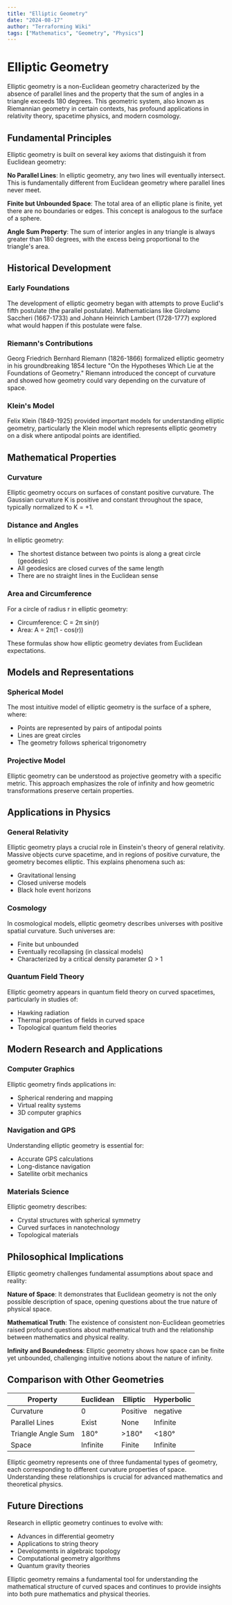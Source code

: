 ```yaml
---
title: "Elliptic Geometry"
date: "2024-08-17"
author: "Terraforming Wiki"
tags: ["Mathematics", "Geometry", "Physics"]
---
```


# Elliptic Geometry

Elliptic geometry is a non-Euclidean geometry characterized by the absence of parallel lines and the property that the sum of angles in a triangle exceeds 180 degrees. This geometric system, also known as Riemannian geometry in certain contexts, has profound applications in relativity theory, spacetime physics, and modern cosmology.

## Fundamental Principles

Elliptic geometry is built on several key axioms that distinguish it from Euclidean geometry:

**No Parallel Lines**: In elliptic geometry, any two lines will eventually intersect. This is fundamentally different from Euclidean geometry where parallel lines never meet.

**Finite but Unbounded Space**: The total area of an elliptic plane is finite, yet there are no boundaries or edges. This concept is analogous to the surface of a sphere.

**Angle Sum Property**: The sum of interior angles in any triangle is always greater than 180 degrees, with the excess being proportional to the triangle's area.

## Historical Development

### Early Foundations
The development of elliptic geometry began with attempts to prove Euclid's fifth postulate (the parallel postulate). Mathematicians like Girolamo Saccheri (1667-1733) and Johann Heinrich Lambert (1728-1777) explored what would happen if this postulate were false.

### Riemann's Contributions
Georg Friedrich Bernhard Riemann (1826-1866) formalized elliptic geometry in his groundbreaking 1854 lecture "On the Hypotheses Which Lie at the Foundations of Geometry." Riemann introduced the concept of curvature and showed how geometry could vary depending on the curvature of space.

### Klein's Model
Felix Klein (1849-1925) provided important models for understanding elliptic geometry, particularly the Klein model which represents elliptic geometry on a disk where antipodal points are identified.

## Mathematical Properties

### Curvature
Elliptic geometry occurs on surfaces of constant positive curvature. The Gaussian curvature K is positive and constant throughout the space, typically normalized to K = +1.

### Distance and Angles
In elliptic geometry:
- The shortest distance between two points is along a great circle (geodesic)
- All geodesics are closed curves of the same length
- There are no straight lines in the Euclidean sense

### Area and Circumference
For a circle of radius r in elliptic geometry:
- Circumference: C = 2π sin(r)
- Area: A = 2π(1 - cos(r))

These formulas show how elliptic geometry deviates from Euclidean expectations.

## Models and Representations

### Spherical Model
The most intuitive model of elliptic geometry is the surface of a sphere, where:
- Points are represented by pairs of antipodal points
- Lines are great circles
- The geometry follows spherical trigonometry

### Projective Model
Elliptic geometry can be understood as projective geometry with a specific metric. This approach emphasizes the role of infinity and how geometric transformations preserve certain properties.

## Applications in Physics

### General Relativity
Elliptic geometry plays a crucial role in Einstein's theory of general relativity. Massive objects curve spacetime, and in regions of positive curvature, the geometry becomes elliptic. This explains phenomena such as:
- Gravitational lensing
- Closed universe models
- Black hole event horizons

### Cosmology
In cosmological models, elliptic geometry describes universes with positive spatial curvature. Such universes are:
- Finite but unbounded
- Eventually recollapsing (in classical models)
- Characterized by a critical density parameter Ω > 1

### Quantum Field Theory
Elliptic geometry appears in quantum field theory on curved spacetimes, particularly in studies of:
- Hawking radiation
- Thermal properties of fields in curved space
- Topological quantum field theories

## Modern Research and Applications

### Computer Graphics
Elliptic geometry finds applications in:
- Spherical rendering and mapping
- Virtual reality systems
- 3D computer graphics

### Navigation and GPS
Understanding elliptic geometry is essential for:
- Accurate GPS calculations
- Long-distance navigation
- Satellite orbit mechanics

### Materials Science
Elliptic geometry describes:
- Crystal structures with spherical symmetry
- Curved surfaces in nanotechnology
- Topological materials

## Philosophical Implications

Elliptic geometry challenges fundamental assumptions about space and reality:

**Nature of Space**: It demonstrates that Euclidean geometry is not the only possible description of space, opening questions about the true nature of physical space.

**Mathematical Truth**: The existence of consistent non-Euclidean geometries raised profound questions about mathematical truth and the relationship between mathematics and physical reality.

**Infinity and Boundedness**: Elliptic geometry shows how space can be finite yet unbounded, challenging intuitive notions about the nature of infinity.

## Comparison with Other Geometries

| Property | Euclidean | Elliptic | Hyperbolic |
|----------|-----------|----------|-----------|
| Curvature | 0 | Positive | negative |
| Parallel Lines | Exist | None | Infinite |
| Triangle Angle Sum | 180° | >180° | <180° |
| Space | Infinite | Finite | Infinite |

Elliptic geometry represents one of three fundamental types of geometry, each corresponding to different curvature properties of space. Understanding these relationships is crucial for advanced mathematics and theoretical physics.

## Future Directions

Research in elliptic geometry continues to evolve with:
- Advances in differential geometry
- Applications to string theory
- Developments in algebraic topology
- Computational geometry algorithms
- Quantum gravity theories

Elliptic geometry remains a fundamental tool for understanding the mathematical structure of curved spaces and continues to provide insights into both pure mathematics and physical theories.